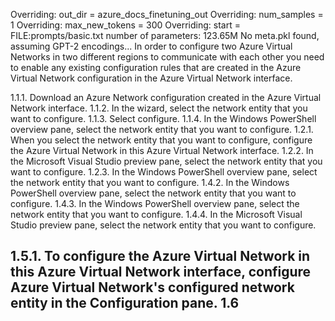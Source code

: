Overriding: out_dir = azure_docs_finetuning_out
Overriding: num_samples = 1
Overriding: max_new_tokens = 300
Overriding: start = FILE:prompts/basic.txt
number of parameters: 123.65M
No meta.pkl found, assuming GPT-2 encodings...
In order to configure two Azure Virtual Networks in two different regions to communicate with each other you need to  enable any existing configuration rules that are created in the Azure Virtual Network configuration in the Azure Virtual Network interface.

1.1.1. Download an  Azure Network configuration created in the Azure Virtual Network interface.
1.1.2. In the wizard, select the network entity that you want to configure.
1.1.3. Select configure.
1.1.4. In the  Windows PowerShell overview pane, select the network entity that you want to configure.
1.2.1. When you select the network entity that you want to configure,  configure the Azure Virtual Network in this Azure Virtual Network interface. 
1.2.2. In the  Microsoft Visual Studio preview pane, select the network entity that you want to configure.
1.2.3. In the  Windows PowerShell overview pane, select the network entity that you want to configure.
1.4.2. In the  Windows PowerShell overview pane, select the network entity that you want to configure.
1.4.3. In the  Windows PowerShell overview pane, select the network entity that you want to configure.
1.4.4. In the  Microsoft Visual Studio preview pane, select the network entity that you want to configure.

1.5.1. To configure the Azure Virtual Network in this Azure Virtual Network interface,  configure  Azure Virtual Network's configured network entity in the Configuration pane. 
1.6
---------------
